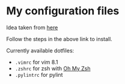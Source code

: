 # My configuration files

Idea taken from [here](https://www.atlassian.com/git/tutorials/dotfiles)

Follow the steps in the above link to install.

Currently available dotfiles:
 - `.vimrc` for vim 8.1
 - `.zshrc` for zsh with [Oh My Zsh](https://github.com/ohmyzsh/ohmyzsh)
 - `.pylintrc` for pylint

